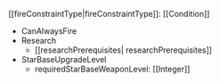 [[fireConstraintType|fireConstraintType]]: [[Condition]]
   * CanAlwaysFire
   * Research
     * [[researchPrerequisites| researchPrerequisites]]
   * StarBaseUpgradeLevel
     * requiredStarBaseWeaponLevel: [[Integer]]
